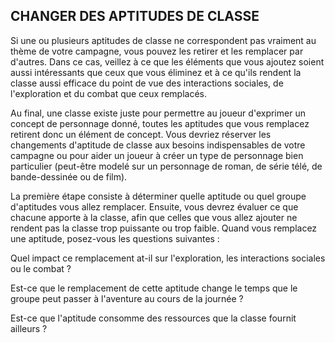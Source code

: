 ## CHANGER DES APTITUDES DE CLASSE


Si une ou plusieurs aptitudes de classe ne correspondent
pas vraiment au thème de votre campagne, vous pouvez les
retirer et les remplacer par d'autres. Dans ce cas, veillez à ce
que les éléments que vous ajoutez soient aussi intéressants
que ceux que vous éliminez et à ce qu'ils rendent la classe
aussi efficace du point de vue des interactions sociales, de
l'exploration et du combat que ceux remplacés.

Au final, une classe existe juste pour permettre au joueur
d'exprimer un concept de personnage donné, toutes les
aptitudes que vous remplacez retirent donc un élément de
concept. Vous devriez réserver les changements d'aptitude
de classe aux besoins indispensables de votre campagne
ou pour aider un joueur à créer un type de personnage bien
particulier (peut-être modelé sur un personnage de roman,
de série télé, de bande-dessinée ou de film).

La première étape consiste à déterminer quelle aptitude
ou quel groupe d'aptitudes vous allez remplacer. Ensuite,
vous devrez évaluer ce que chacune apporte à la classe, afin
que celles que vous allez ajouter ne rendent pas la classe
trop puissante ou trop faible. Quand vous remplacez une
aptitude, posez-vous les questions suivantes :

Quel impact ce remplacement at-il sur l'exploration, les
interactions sociales ou le combat ?

Est-ce que le remplacement de cette aptitude change le
temps que le groupe peut passer à l'aventure au cours de
la journée ?

Est-ce que l'aptitude consomme des ressources que la
classe fournit ailleurs ?
